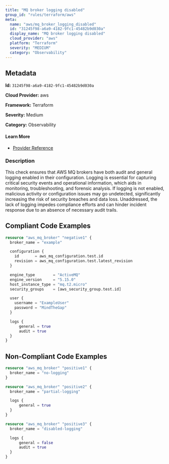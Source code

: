 ```yaml
---
title: "MQ broker logging disabled"
group_id: "rules/terraform/aws"
meta:
  name: "aws/mq_broker_logging_disabled"
  id: "31245f98-a6a9-4182-9fc1-45482b9d030a"
  display_name: "MQ broker logging disabled"
  cloud_provider: "aws"
  platform: "Terraform"
  severity: "MEDIUM"
  category: "Observability"
---
```

## Metadata

**Id:** `31245f98-a6a9-4182-9fc1-45482b9d030a`

**Cloud Provider:** aws

**Framework:** Terraform

**Severity:** Medium

**Category:** Observability

#### Learn More

 - [Provider Reference](https://registry.terraform.io/providers/hashicorp/aws/latest/docs/resources/mq_broker)

### Description

 This check ensures that AWS MQ brokers have both audit and general logging enabled in their configuration. Logging is essential for capturing critical security events and operational information, which aids in monitoring, troubleshooting, and forensic analysis. If logging is not enabled, malicious activity or configuration issues may go undetected, significantly increasing the risk of security breaches and data loss. Unaddressed, the lack of logging impedes compliance efforts and can hinder incident response due to an absence of necessary audit trails.


## Compliant Code Examples
```terraform
resource "aws_mq_broker" "negative1" {
  broker_name = "example"

  configuration {
    id       = aws_mq_configuration.test.id
    revision = aws_mq_configuration.test.latest_revision
  }

  engine_type        = "ActiveMQ"
  engine_version     = "5.15.0"
  host_instance_type = "mq.t2.micro"
  security_groups    = [aws_security_group.test.id]

  user {
    username = "ExampleUser"
    password = "MindTheGap"
  }

  logs {
      general = true
      audit = true
  }
}
```
## Non-Compliant Code Examples
```terraform
resource "aws_mq_broker" "positive1" {
  broker_name = "no-logging"
}

resource "aws_mq_broker" "positive2" {
  broker_name = "partial-logging"

  logs {
      general = true
  }
}

resource "aws_mq_broker" "positive3" {
  broker_name = "disabled-logging"

  logs {
      general = false
      audit = true
  }
}

```